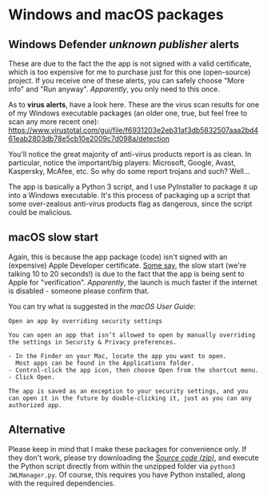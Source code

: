 # Windows and macOS packages


## **Windows Defender** *unknown publisher* alerts

These are due to the fact the the app is not signed with a valid certificate, which is too expensive for me to purchase just for this one (open-source) project. If you receive one of these alerts, you can safely choose "More info" and "Run anyway". *Apparently*, you only need to this once.

As to **virus alerts**, have a look here. These are the virus scan results for one of my Windows executable packages (an older one, true, but feel free to scan any more recent one): https://www.virustotal.com/gui/file/f6931203e2eb31af3db5832507aaa2bd461eab2803db78e5cb10e2009c7d098a/detection

You'll notice the great majority of anti-virus products report is as clean. In particular, notice the important/big players: Microsoft, Google, Avast, Kaspersky, McAfee, etc. So why do some report trojans and such? Well...

The app is basically a Python 3 script, and I use PyInstaller to package it up into a Windows executable. It's this process of packaging up a script that some over-zealous anti-virus products flag as dangerous, since the script could be malicious.


## **macOS** slow start

Again, this is because the app package (code) isn't signed with an (expensive) Apple Developer certificate. [Some say](https://forums.macrumors.com/threads/big-sur-apps-slow-to-launch.2279325/post-29855622), the slow start (we're talking 10 to 20 seconds!) is due to the fact that the app is being sent to Apple for "verification". *Apparently*, the launch is much faster if the internet is disabled - someone please confirm that.

You can try what is suggested in the *macOS User Guide*:
```
Open an app by overriding security settings

You can open an app that isn’t allowed to open by manually overriding the settings in Security & Privacy preferences.

- In the Finder on your Mac, locate the app you want to open.
  Most apps can be found in the Applications folder.
- Control-click the app icon, then choose Open from the shortcut menu.
- Click Open.

The app is saved as an exception to your security settings, and you can open it in the future by double-clicking it, just as you can any authorized app.
```

## Alternative

Please keep in mind that I make these packages for convenience only. If they don't work, please try downloading the [*Source code (zip)*](https://github.com/erykjj/jwlmanager/releases/latest), and execute the Python script directly from within the unzipped folder via `python3 JWLManager.py`. Of course, this requires you have Python installed, along with the required dependencies.
